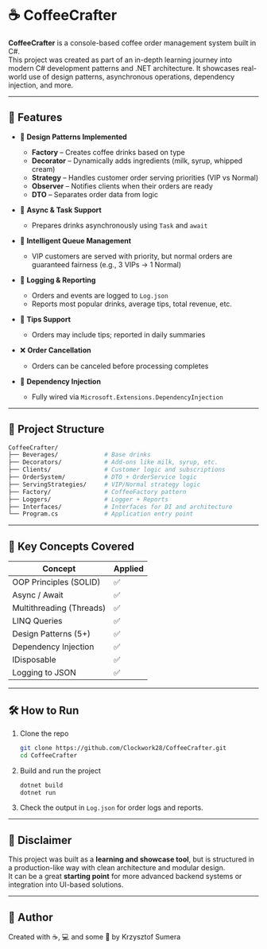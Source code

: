 # ☕ CoffeeCrafter

**CoffeeCrafter** is a console-based coffee order management system built in C#.  
This project was created as part of an in-depth learning journey into modern C# development patterns and .NET architecture. It showcases real-world use of design patterns, asynchronous operations, dependency injection, and more.

---

## 🚀 Features

- 🧱 **Design Patterns Implemented**
  - **Factory** – Creates coffee drinks based on type
  - **Decorator** – Dynamically adds ingredients (milk, syrup, whipped cream)
  - **Strategy** – Handles customer order serving priorities (VIP vs Normal)
  - **Observer** – Notifies clients when their orders are ready
  - **DTO** – Separates order data from logic

- 🔁 **Async & Task Support**
  - Prepares drinks asynchronously using `Task` and `await`

- 🧠 **Intelligent Queue Management**
  - VIP customers are served with priority, but normal orders are guaranteed fairness (e.g., 3 VIPs → 1 Normal)

- 🧾 **Logging & Reporting**
  - Orders and events are logged to `Log.json`
  - Reports most popular drinks, average tips, total revenue, etc.

- 💸 **Tips Support**
  - Orders may include tips; reported in daily summaries

- ❌ **Order Cancellation**
  - Orders can be canceled before processing completes

- 🔧 **Dependency Injection**
  - Fully wired via `Microsoft.Extensions.DependencyInjection`

---

## 📁 Project Structure

```bash
CoffeeCrafter/
├── Beverages/             # Base drinks
├── Decorators/            # Add-ons like milk, syrup, etc.
├── Clients/               # Customer logic and subscriptions
├── OrderSystem/           # DTO + OrderService logic
├── ServingStrategies/     # VIP/Normal strategy logic
├── Factory/               # CoffeeFactory pattern
├── Loggers/               # Logger + Reports
├── Interfaces/            # Interfaces for DI and architecture
└── Program.cs             # Application entry point
```

---

## 🧪 Key Concepts Covered

| Concept                  | Applied |
|--------------------------|---------|
| OOP Principles (SOLID)   | ✅      |
| Async / Await            | ✅      |
| Multithreading (Threads) | ✅      |
| LINQ Queries             | ✅      |
| Design Patterns (5+)     | ✅      |
| Dependency Injection     | ✅      |
| IDisposable              | ✅      |
| Logging to JSON          | ✅      |

---

## 🛠️ How to Run

1. Clone the repo  
   ```bash
   git clone https://github.com/Clockwork28/CoffeeCrafter.git
   cd CoffeeCrafter
   ```

2. Build and run the project  
   ```bash
   dotnet build
   dotnet run
   ```

3. Check the output in `Log.json` for order logs and reports.

---

## 📌 Disclaimer

This project was built as a **learning and showcase tool**, but is structured in a production-like way with clean architecture and modular design.  
It can be a great **starting point** for more advanced backend systems or integration into UI-based solutions.

---

## 👤 Author

Created with ☕, 💻 and some 🧠 by Krzysztof Sumera  
